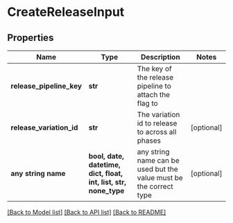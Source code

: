 # CreateReleaseInput


## Properties
Name | Type | Description | Notes
------------ | ------------- | ------------- | -------------
**release_pipeline_key** | **str** | The key of the release pipeline to attach the flag to | 
**release_variation_id** | **str** | The variation id to release to across all phases | [optional] 
**any string name** | **bool, date, datetime, dict, float, int, list, str, none_type** | any string name can be used but the value must be the correct type | [optional]

[[Back to Model list]](../README.md#documentation-for-models) [[Back to API list]](../README.md#documentation-for-api-endpoints) [[Back to README]](../README.md)


